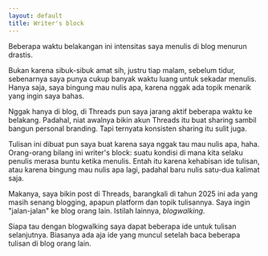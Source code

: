 ```yaml
---
layout: default
title: Writer's block
---
```


Beberapa waktu belakangan ini intensitas saya menulis di blog menurun drastis.

Bukan karena sibuk-sibuk amat sih, justru tiap malam, sebelum tidur, sebenarnya saya punya cukup banyak waktu luang untuk sekadar menulis. Hanya saja, saya bingung mau nulis apa, karena nggak ada topik menarik yang ingin saya bahas.

Nggak hanya di blog, di Threads pun saya jarang aktif beberapa waktu ke belakang. Padahal, niat awalnya bikin akun Threads itu buat sharing sambil bangun personal branding. Tapi ternyata konsisten sharing itu sulit juga.

Tulisan ini dibuat pun saya buat karena saya nggak tau mau nulis apa, haha. Orang-orang bilang ini writer's block: suatu kondisi di mana kita selaku penulis merasa buntu ketika menulis. Entah itu karena kehabisan ide tulisan, atau karena bingung mau nulis apa lagi, padahal baru nulis satu-dua kalimat saja.

Makanya, saya bikin post di Threads, barangkali di tahun 2025 ini ada yang masih senang blogging, apapun platform dan topik tulisannya. Saya ingin "jalan-jalan" ke blog orang lain. Istilah lainnya, *blogwalking*.

Siapa tau dengan blogwalking saya dapat beberapa ide untuk tulisan selanjutnya. Biasanya ada aja ide yang muncul setelah baca beberapa tulisan di blog orang lain.